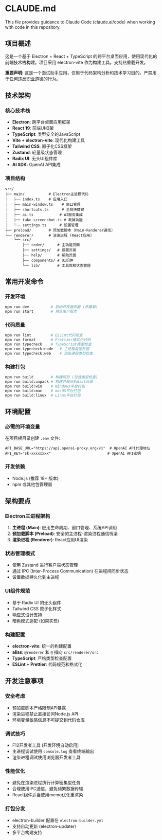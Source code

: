 # CLAUDE.md

This file provides guidance to Claude Code (claude.ai/code) when working with code in this repository.

## 项目概述

这是一个基于 Electron + React + TypeScript 的跨平台桌面应用，使用现代化的前端技术栈构建。项目采用 electron-vite 作为构建工具，支持热重载开发。

**重要声明**: 这是一个面试助手应用，仅用于代码架构分析和技术学习目的。严禁用于任何违反职业道德的行为。

## 技术架构

### 核心技术栈
- **Electron**: 跨平台桌面应用框架
- **React 19**: 前端UI框架
- **TypeScript**: 类型安全的JavaScript
- **Vite + electron-vite**: 现代化构建工具
- **Tailwind CSS**: 原子化CSS框架
- **Zustand**: 轻量级状态管理
- **Radix UI**: 无头UI组件库
- **AI SDK**: OpenAI API集成

### 项目结构
```
src/
├── main/           # Electron主进程代码
│   ├── index.ts    # 应用入口
│   ├── main-window.ts    # 窗口管理
│   ├── shortcuts.ts      # 全局快捷键
│   ├── ai.ts            # AI服务集成
│   ├── take-screenshot.ts # 截屏功能
│   └── settings.ts      # 设置管理
├── preload/        # 预加载脚本 (Main-Renderer通信)
└── renderer/       # 渲染进程 (React应用)
    └── src/
        ├── coder/      # 主功能页面
        ├── settings/   # 设置页面
        ├── help/       # 帮助页面
        ├── components/ # UI组件
        └── lib/        # 工具库和状态管理
```

## 常用开发命令

### 开发环境
```bash
npm run dev          # 启动开发服务器 (热重载)
npm run start        # 预览生产版本
```

### 代码质量
```bash
npm run lint         # ESLint代码检查
npm run format       # Prettier格式化代码
npm run typecheck    # TypeScript类型检查
npm run typecheck:node   # 主进程类型检查
npm run typecheck:web    # 渲染进程类型检查
```

### 构建打包
```bash
npm run build        # 构建项目 (包含类型检查)
npm run build:unpack # 构建并解压到dist目录
npm run build:win    # Windows平台打包
npm run build:mac    # macOS平台打包
npm run build:linux  # Linux平台打包
```

## 环境配置

### 必需的环境变量
在项目根目录创建 `.env` 文件:
```env
API_BASE_URL="https://api.openai-proxy.org/v1"  # OpenAI API代理地址
API_KEY="sk-xxxxxxxx"                          # OpenAI API密钥
```

### 开发依赖
- Node.js (推荐 18+ 版本)
- npm 或其他包管理器

## 架构要点

### Electron三进程架构
1. **主进程 (Main)**: 应用生命周期、窗口管理、系统API调用
2. **预加载脚本 (Preload)**: 安全的主进程-渲染进程通信桥梁
3. **渲染进程 (Renderer)**: React应用UI渲染

### 状态管理模式
- 使用 Zustand 进行客户端状态管理
- 通过 IPC (Inter-Process Communication) 在进程间同步状态
- 设置数据持久化到主进程

### UI组件规范
- 基于 Radix UI 的无头组件
- Tailwind CSS 原子化样式
- 响应式设计支持
- 暗色模式适配 (如果实现)

### 构建配置
- **electron-vite**: 统一的构建配置
- **alias**: `@renderer` 和 `@` 指向 `src/renderer/src`
- **TypeScript**: 严格类型检查配置
- **ESLint + Prettier**: 代码规范和格式化

## 开发注意事项

### 安全考虑
- 预加载脚本严格限制API暴露
- 渲染进程禁止直接访问Node.js API
- 环境变量敏感信息不可提交到代码仓库

### 调试技巧
- F12开发者工具 (开发环境自动启用)
- 主进程调试使用 `console.log` 查看终端输出
- 渲染进程调试使用浏览器开发者工具

### 性能优化
- 避免在渲染进程执行计算密集型任务
- 合理使用IPC通信，避免频繁数据传输
- React组件适当使用memo优化重渲染

### 打包分发
- electron-builder 配置在 `electron-builder.yml`
- 支持自动更新 (electron-updater)
- 多平台构建支持